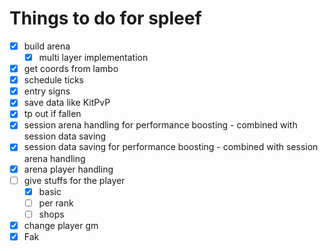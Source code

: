 Things to do for spleef
===

- [x] build arena
  - [x] multi layer implementation
- [x] get coords from lambo
- [x] schedule ticks
- [x] entry signs
- [x] save data like KitPvP
- [x] tp out if fallen
- [x] session arena handling for performance boosting - combined with session data saving
- [x] session data saving for performance boosting - combined with session arena handling
- [x] arena player handling
- [ ] give stuffs for the player
  - [x] basic
  - [ ] per rank
  - [ ] shops
- [x] change player gm
- [X] Fak
